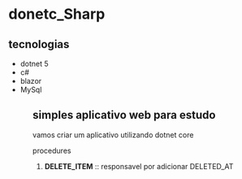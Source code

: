 # donetc_Sharp

## tecnologias

<ul>
  <li>dotnet 5</li>
  <li>c#</li>
  <li>blazor</li>
  <li>MySql</li>
<ul>

## simples aplicativo web para estudo

vamos criar um aplicativo utilizando dotnet core

procedures

<ol>
  <li><strong>DELETE_ITEM</strong> :: responsavel por adicionar DELETED_AT</li>
<ol>